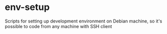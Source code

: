 # env-setup
Scripts for setting up development environment on Debian machine, so it's possible to code from any machine with SSH client

